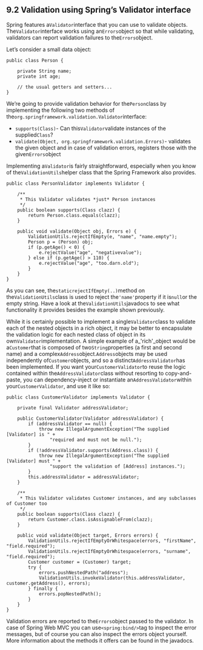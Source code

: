 ## 9.2 Validation using Spring’s Validator interface

Spring features a`Validator`interface that you can use to validate objects. The`Validator`interface works using an`Errors`object so that while validating, validators can report validation failures to the`Errors`object.

Let’s consider a small data object:

```
public class Person {

    private String name;
    private int age;

    // the usual getters and setters...
}
```

We’re going to provide validation behavior for the`Person`class by implementing the following two methods of the`org.springframework.validation.Validator`interface:

* `supports(Class)`- Can this`Validator`validate instances of the supplied`Class`?
* `validate(Object, org.springframework.validation.Errors)`- validates the given object and in case of validation errors, registers those with the given`Errors`object

Implementing a`Validator`is fairly straightforward, especially when you know of the`ValidationUtils`helper class that the Spring Framework also provides.

```
public class PersonValidator implements Validator {

    /**
     * This Validator validates *just* Person instances
     */
    public boolean supports(Class clazz) {
        return Person.class.equals(clazz);
    }

    public void validate(Object obj, Errors e) {
        ValidationUtils.rejectIfEmpty(e, "name", "name.empty");
        Person p = (Person) obj;
        if (p.getAge() < 0) {
            e.rejectValue("age", "negativevalue");
        } else if (p.getAge() > 110) {
            e.rejectValue("age", "too.darn.old");
        }
    }
}
```

As you can see, the`staticrejectIfEmpty(..)`method on the`ValidationUtils`class is used to reject the`'name'`property if it is`null`or the empty string. Have a look at the`ValidationUtils`javadocs to see what functionality it provides besides the example shown previously.

While it is certainly possible to implement a single`Validator`class to validate each of the nested objects in a rich object, it may be better to encapsulate the validation logic for each nested class of object in its own`Validator`implementation. A simple example of a_'rich'_object would be a`Customer`that is composed of two`String`properties \(a first and second name\) and a complex`Address`object.`Address`objects may be used independently of`Customer`objects, and so a distinct`AddressValidator`has been implemented. If you want your`CustomerValidator`to reuse the logic contained within the`AddressValidator`class without resorting to copy-and-paste, you can dependency-inject or instantiate an`AddressValidator`within your`CustomerValidator`, and use it like so:

```
public class CustomerValidator implements Validator {

    private final Validator addressValidator;

    public CustomerValidator(Validator addressValidator) {
        if (addressValidator == null) {
            throw new IllegalArgumentException("The supplied [Validator] is " +
                "required and must not be null.");
        }
        if (!addressValidator.supports(Address.class)) {
            throw new IllegalArgumentException("The supplied [Validator] must " +
                "support the validation of [Address] instances.");
        }
        this.addressValidator = addressValidator;
    }

    /**
     * This Validator validates Customer instances, and any subclasses of Customer too
     */
    public boolean supports(Class clazz) {
        return Customer.class.isAssignableFrom(clazz);
    }

    public void validate(Object target, Errors errors) {
        ValidationUtils.rejectIfEmptyOrWhitespace(errors, "firstName", "field.required");
        ValidationUtils.rejectIfEmptyOrWhitespace(errors, "surname", "field.required");
        Customer customer = (Customer) target;
        try {
            errors.pushNestedPath("address");
            ValidationUtils.invokeValidator(this.addressValidator, customer.getAddress(), errors);
        } finally {
            errors.popNestedPath();
        }
    }
}
```

Validation errors are reported to the`Errors`object passed to the validator. In case of Spring Web MVC you can use`<spring:bind/>`tag to inspect the error messages, but of course you can also inspect the errors object yourself. More information about the methods it offers can be found in the javadocs.

